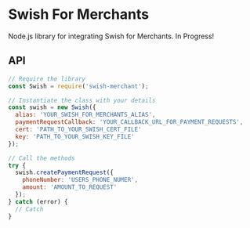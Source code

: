 # Swish For Merchants
Node.js library for integrating Swish for Merchants. In Progress!

## API
```javascript
// Require the library
const Swish = require('swish-merchant');

// Instantiate the class with your details
const swish = new Swish({
  alias: 'YOUR_SWISH_FOR_MERCHANTS_ALIAS',
  paymentRequestCallback: 'YOUR_CALLBACK_URL_FOR_PAYMENT_REQUESTS',
  cert: 'PATH_TO_YOUR_SWISH_CERT_FILE'
  key: 'PATH_TO_YOUR_SWISH_KEY_FILE'
});

// Call the methods
try {
  swish.createPaymentRequest({
    phoneNumber: 'USERS_PHONE_NUMER',
    amount: 'AMOUNT_TO_REQUEST'
  });
} catch (error) {
  // Catch
}
```